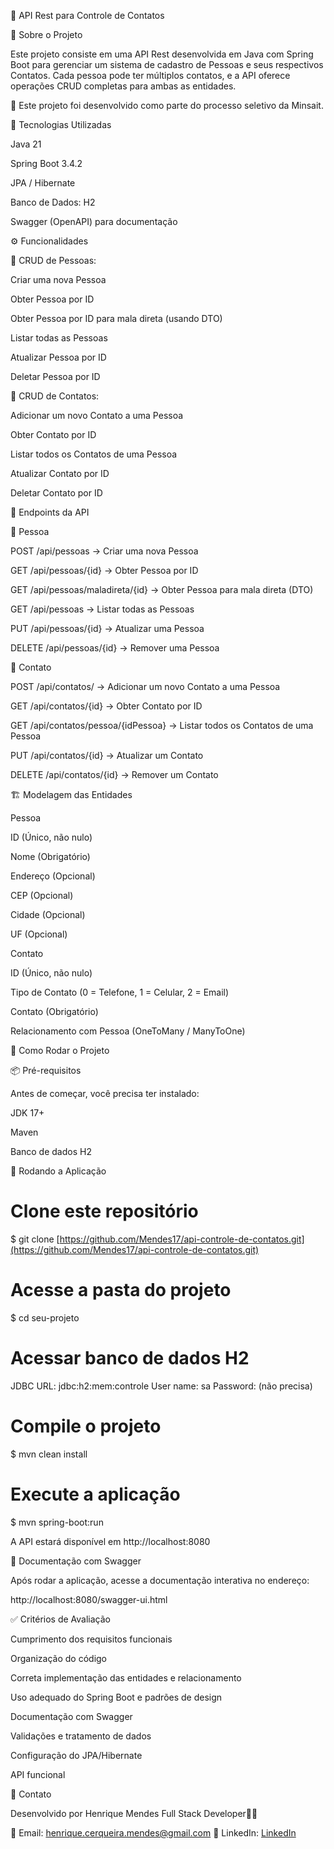 📌 API Rest para Controle de Contatos

📖 Sobre o Projeto

Este projeto consiste em uma API Rest desenvolvida em Java com Spring Boot para gerenciar um sistema de cadastro de Pessoas e seus respectivos Contatos. Cada pessoa pode ter múltiplos contatos, e a API oferece operações CRUD completas para ambas as entidades.

📌 Este projeto foi desenvolvido como parte do processo seletivo da Minsait.

🚀 Tecnologias Utilizadas

Java 21

Spring Boot 3.4.2

JPA / Hibernate

Banco de Dados: H2

Swagger (OpenAPI) para documentação

⚙️ Funcionalidades

📌 CRUD de Pessoas:

Criar uma nova Pessoa

Obter Pessoa por ID

Obter Pessoa por ID para mala direta (usando DTO)

Listar todas as Pessoas

Atualizar Pessoa por ID

Deletar Pessoa por ID

📌 CRUD de Contatos:

Adicionar um novo Contato a uma Pessoa

Obter Contato por ID

Listar todos os Contatos de uma Pessoa

Atualizar Contato por ID

Deletar Contato por ID

📡 Endpoints da API

🔹 Pessoa

POST /api/pessoas → Criar uma nova Pessoa

GET /api/pessoas/{id} → Obter Pessoa por ID

GET /api/pessoas/maladireta/{id} → Obter Pessoa para mala direta (DTO)

GET /api/pessoas → Listar todas as Pessoas

PUT /api/pessoas/{id} → Atualizar uma Pessoa

DELETE /api/pessoas/{id} → Remover uma Pessoa

🔹 Contato

POST /api/contatos/ → Adicionar um novo Contato a uma Pessoa

GET /api/contatos/{id} → Obter Contato por ID

GET /api/contatos/pessoa/{idPessoa} → Listar todos os Contatos de uma Pessoa

PUT /api/contatos/{id} → Atualizar um Contato

DELETE /api/contatos/{id} → Remover um Contato

🏗️ Modelagem das Entidades

Pessoa

ID (Único, não nulo)

Nome (Obrigatório)

Endereço (Opcional)

CEP (Opcional)

Cidade (Opcional)

UF (Opcional)

Contato

ID (Único, não nulo)

Tipo de Contato (0 = Telefone, 1 = Celular, 2 = Email)

Contato (Obrigatório)

Relacionamento com Pessoa (OneToMany / ManyToOne)

📌 Como Rodar o Projeto

📦 Pré-requisitos

Antes de começar, você precisa ter instalado:

JDK 17+

Maven

Banco de dados H2

🚀 Rodando a Aplicação

# Clone este repositório
$ git clone [https://github.com/Mendes17/api-controle-de-contatos.git](https://github.com/Mendes17/api-controle-de-contatos.git)

# Acesse a pasta do projeto
$ cd seu-projeto

# Acessar banco de dados H2
JDBC URL: jdbc:h2:mem:controle
User name: sa
Password: (não precisa)

# Compile o projeto
$ mvn clean install

# Execute a aplicação
$ mvn spring-boot:run

A API estará disponível em http://localhost:8080

📜 Documentação com Swagger

Após rodar a aplicação, acesse a documentação interativa no endereço:

http://localhost:8080/swagger-ui.html

✅ Critérios de Avaliação

Cumprimento dos requisitos funcionais

Organização do código

Correta implementação das entidades e relacionamento

Uso adequado do Spring Boot e padrões de design

Documentação com Swagger

Validações e tratamento de dados

Configuração do JPA/Hibernate

API funcional

📩 Contato

Desenvolvido por Henrique Mendes Full Stack Developer🧑‍💻

📧 Email: [henrique.cerqueira.mendes@gmail.com](henrique.cerqueira.mendes@gmail.com) 🔗 LinkedIn: [LinkedIn](www.linkedin.com/in/henrique-cerqueira-mendes-149503270)

